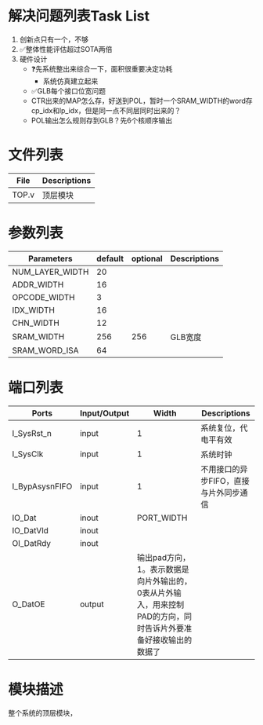 # 解决问题列表Task List
1. 创新点只有一个，不够
2. :white_check_mark:整体性能评估超过SOTA两倍
3. 硬件设计
    - :question:先系统整出来综合一下，面积很重要决定功耗
        - 系统仿真建立起来
    - :white_check_mark:GLB每个接口位宽问题
    - CTR出来的MAP怎么存，好送到POL，暂时一个SRAM_WIDTH的word存cp_idx和lp_idx，但是同一点不同层同时出来的？
    - POL输出怎么规则存到GLB？先6个核顺序输出

# 文件列表
| File | Descriptions |
| ---- | ---- |
| TOP.v | 顶层模块 |


# 参数列表
| Parameters | default | optional | Descriptions |
| ---- | ---- | ---- | ---- |
| NUM_LAYER_WIDTH | 20 |  |  |
| ADDR_WIDTH | 16 |  |  |
| OPCODE_WIDTH | 3 | |  |
| IDX_WIDTH | 16 |   |  |
| CHN_WIDTH | 12 |   |  |
| SRAM_WIDTH | 256 | 256 | GLB宽度 |
| SRAM_WORD_ISA | 64 | 

# 端口列表
| Ports | Input/Output | Width | Descriptions |
| ---- | ---- | ---- | ---- |
| I_SysRst_n            | input | 1 | 系统复位，代电平有效 |
| I_SysClk              | input | 1 | 系统时钟 |
| I_BypAsysnFIFO        | input | 1 | 不用接口的异步FIFO，直接与片外同步通信 |
| IO_Dat                | inout | PORT_WIDTH |  |
| IO_DatVld             | inout |
| OI_DatRdy             | inout |
| O_DatOE               | output| 输出pad方向，1。表示数据是向片外输出的，0表从片外输入，用来控制PAD的方向，同时告诉片外要准备好接收输出的数据了 |


# 模块描述
整个系统的顶层模块，
